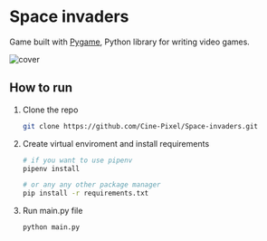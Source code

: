# Space invaders
Game built with [Pygame](https://www.pygame.org/), Python library for writing video games.

![cover](https://cine-pixel.github.io/Space-invaders/cover.png)

## How to run 

1. Clone the repo
    ```sh
    git clone https://github.com/Cine-Pixel/Space-invaders.git
    ```

2. Create virtual enviroment and install requirements
    ```sh
    # if you want to use pipenv 
    pipenv install 

    # or any any other package manager
    pip install -r requirements.txt
    ```

3. Run main<span>.py file
    ```sh
    python main.py
    ```